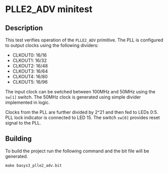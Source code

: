# PLLE2_ADV minitest

## Description

This test verifies operation of the `PLLE2_ADV` primitive. The PLL is configured to output clocks using the following dividers:

- CLKOUT0: 16/16
- CLKOUT1: 16/32
- CLKOUT2: 16/48
- CLKOUT3: 16/64
- CLKOUT4: 16/80
- CLKOUT5: 16/96

The input clock can be swtched between 100MHz and 50MHz using the `sw[1]` switch. The 50MHz clock is generated using simple divider implemented in logic.

Clocks from the PLL are further divided by 2^21 and then fed to LEDs 0:5. PLL lock indicator is connected to LED 15. The switch `sw[0]` provides reset signal to the PLL.

## Building

To build the project run the following command and the bit file will be generated.
```
make basys3_plle2_adv.bit
```
